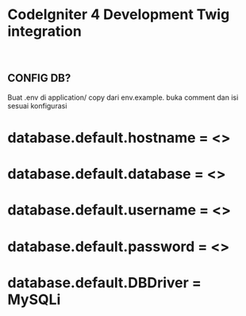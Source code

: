 # CodeIgniter 4 Development Twig integration
<br>

## CONFIG DB?
Buat .env di application/
copy dari env.example.
buka comment dan isi sesuai konfigurasi
# database.default.hostname = <>
# database.default.database = <>
# database.default.username = <>
# database.default.password = <>
# database.default.DBDriver = MySQLi
